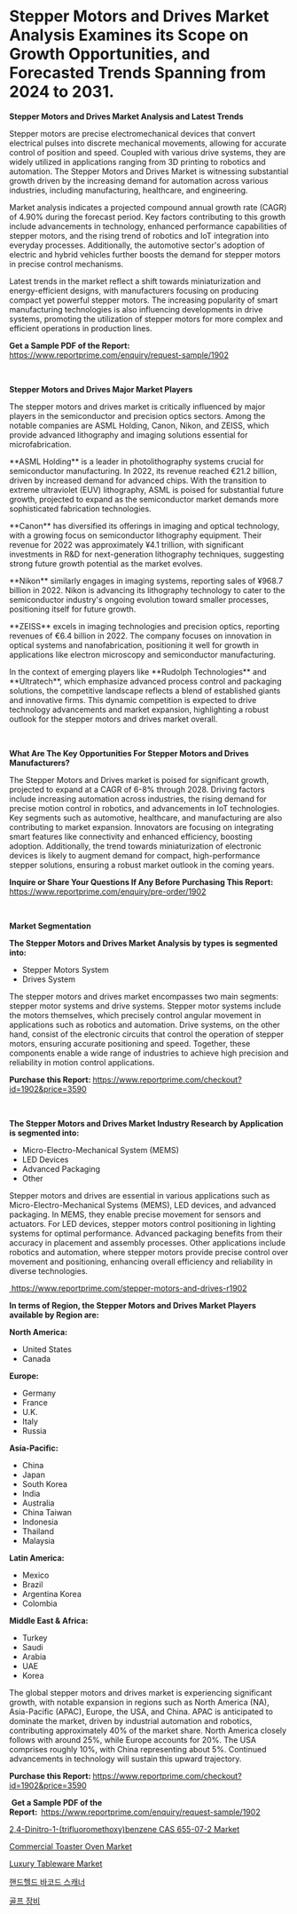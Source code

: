 <p><h1>Stepper Motors and Drives Market Analysis Examines its Scope on Growth Opportunities, and Forecasted Trends Spanning from 2024 to 2031.</h1></p><p><strong>Stepper Motors and Drives Market Analysis and Latest Trends</strong></p>
<p><p>Stepper motors are precise electromechanical devices that convert electrical pulses into discrete mechanical movements, allowing for accurate control of position and speed. Coupled with various drive systems, they are widely utilized in applications ranging from 3D printing to robotics and automation. The Stepper Motors and Drives Market is witnessing substantial growth driven by the increasing demand for automation across various industries, including manufacturing, healthcare, and engineering.</p><p>Market analysis indicates a projected compound annual growth rate (CAGR) of 4.90% during the forecast period. Key factors contributing to this growth include advancements in technology, enhanced performance capabilities of stepper motors, and the rising trend of robotics and IoT integration into everyday processes. Additionally, the automotive sector's adoption of electric and hybrid vehicles further boosts the demand for stepper motors in precise control mechanisms.</p><p>Latest trends in the market reflect a shift towards miniaturization and energy-efficient designs, with manufacturers focusing on producing compact yet powerful stepper motors. The increasing popularity of smart manufacturing technologies is also influencing developments in drive systems, promoting the utilization of stepper motors for more complex and efficient operations in production lines.</p></p>
<p><strong>Get a Sample PDF of the Report:&nbsp;</strong> <a href="https://www.reportprime.com/enquiry/request-sample/1902">https://www.reportprime.com/enquiry/request-sample/1902</a></p>
<p>&nbsp;</p>
<p><strong>Stepper Motors and Drives Major Market Players</strong></p>
<p><p>The stepper motors and drives market is critically influenced by major players in the semiconductor and precision optics sectors. Among the notable companies are ASML Holding, Canon, Nikon, and ZEISS, which provide advanced lithography and imaging solutions essential for microfabrication.</p><p>**ASML Holding** is a leader in photolithography systems crucial for semiconductor manufacturing. In 2022, its revenue reached €21.2 billion, driven by increased demand for advanced chips. With the transition to extreme ultraviolet (EUV) lithography, ASML is poised for substantial future growth, projected to expand as the semiconductor market demands more sophisticated fabrication technologies.</p><p>**Canon** has diversified its offerings in imaging and optical technology, with a growing focus on semiconductor lithography equipment. Their revenue for 2022 was approximately ¥4.1 trillion, with significant investments in R&D for next-generation lithography techniques, suggesting strong future growth potential as the market evolves.</p><p>**Nikon** similarly engages in imaging systems, reporting sales of ¥968.7 billion in 2022. Nikon is advancing its lithography technology to cater to the semiconductor industry's ongoing evolution toward smaller processes, positioning itself for future growth.</p><p>**ZEISS** excels in imaging technologies and precision optics, reporting revenues of €6.4 billion in 2022. The company focuses on innovation in optical systems and nanofabrication, positioning it well for growth in applications like electron microscopy and semiconductor manufacturing.</p><p>In the context of emerging players like **Rudolph Technologies** and **Ultratech**, which emphasize advanced process control and packaging solutions, the competitive landscape reflects a blend of established giants and innovative firms. This dynamic competition is expected to drive technology advancements and market expansion, highlighting a robust outlook for the stepper motors and drives market overall.</p></p>
<p>&nbsp;</p>
<p><strong>What Are The Key Opportunities For Stepper Motors and Drives Manufacturers?</strong></p>
<p><p>The Stepper Motors and Drives market is poised for significant growth, projected to expand at a CAGR of 6-8% through 2028. Driving factors include increasing automation across industries, the rising demand for precise motion control in robotics, and advancements in IoT technologies. Key segments such as automotive, healthcare, and manufacturing are also contributing to market expansion. Innovators are focusing on integrating smart features like connectivity and enhanced efficiency, boosting adoption. Additionally, the trend towards miniaturization of electronic devices is likely to augment demand for compact, high-performance stepper solutions, ensuring a robust market outlook in the coming years.</p></p>
<p><strong>Inquire or Share Your Questions If Any Before Purchasing This Report:</strong> <a href="https://www.reportprime.com/enquiry/pre-order/1902">https://www.reportprime.com/enquiry/pre-order/1902</a></p>
<p>&nbsp;</p>
<p><strong>Market Segmentation</strong></p>
<p><strong>The Stepper Motors and Drives Market Analysis by types is segmented into:</strong></p>
<p><ul><li>Stepper Motors System</li><li>Drives System</li></ul></p>
<p><p>The stepper motors and drives market encompasses two main segments: stepper motor systems and drive systems. Stepper motor systems include the motors themselves, which precisely control angular movement in applications such as robotics and automation. Drive systems, on the other hand, consist of the electronic circuits that control the operation of stepper motors, ensuring accurate positioning and speed. Together, these components enable a wide range of industries to achieve high precision and reliability in motion control applications.</p></p>
<p><strong>Purchase this Report:&nbsp;</strong><a href="https://www.reportprime.com/checkout?id=1902&price=3590">https://www.reportprime.com/checkout?id=1902&price=3590</a></p>
<p>&nbsp;</p>
<p><strong>The Stepper Motors and Drives Market Industry Research by Application is segmented into:</strong></p>
<p><ul><li>Micro-Electro-Mechanical System (MEMS)</li><li>LED Devices</li><li>Advanced Packaging</li><li>Other</li></ul></p>
<p><p>Stepper motors and drives are essential in various applications such as Micro-Electro-Mechanical Systems (MEMS), LED devices, and advanced packaging. In MEMS, they enable precise movement for sensors and actuators. For LED devices, stepper motors control positioning in lighting systems for optimal performance. Advanced packaging benefits from their accuracy in placement and assembly processes. Other applications include robotics and automation, where stepper motors provide precise control over movement and positioning, enhancing overall efficiency and reliability in diverse technologies.</p></p>
<p><a href="https://www.reportprime.com/stepper-motors-and-drives-r1902">&nbsp;https://www.reportprime.com/stepper-motors-and-drives-r1902</a></p>
<p><strong>In terms of Region, the Stepper Motors and Drives Market Players available by Region are:</strong></p>
<p>
    <p> <strong> North America: </strong>
        <ul>
            <li>United States</li>
            <li>Canada</li>
        </ul>
        </p> 
    <p> <strong> Europe: </strong>
        <ul>
            <li>Germany</li>
            <li>France</li>
            <li>U.K.</li>
            <li>Italy</li>
            <li>Russia</li>
        </ul>
        </p> 
    <p> <strong> Asia-Pacific: </strong>
        <ul>
            <li>China</li>
            <li>Japan</li>
            <li>South Korea</li>
            <li>India</li>
            <li>Australia</li>
            <li>China Taiwan</li>
            <li>Indonesia</li>
            <li>Thailand</li>
            <li>Malaysia</li>
        </ul>
        </p> 
    <p> <strong> Latin America: </strong>
        <ul>
            <li>Mexico</li>
            <li>Brazil</li>
            <li>Argentina Korea</li>
            <li>Colombia</li>
        </ul>
        </p> 
    <p> <strong> Middle East & Africa: </strong>
        <ul>
            <li>Turkey</li>
            <li>Saudi</li>
            <li>Arabia</li>
            <li>UAE</li>
            <li>Korea</li>
        </ul>
    </p>
    </p>
<p><p>The global stepper motors and drives market is experiencing significant growth, with notable expansion in regions such as North America (NA), Asia-Pacific (APAC), Europe, the USA, and China. APAC is anticipated to dominate the market, driven by industrial automation and robotics, contributing approximately 40% of the market share. North America closely follows with around 25%, while Europe accounts for 20%. The USA comprises roughly 10%, with China representing about 5%. Continued advancements in technology will sustain this upward trajectory.</p></p>
<p><strong>Purchase this Report: </strong><a href="https://www.reportprime.com/checkout?id=1902&price=3590">https://www.reportprime.com/checkout?id=1902&price=3590</a></p>
<p>&nbsp;<strong>Get a Sample PDF of the Report:&nbsp;&nbsp;</strong><a href="https://www.reportprime.com/enquiry/request-sample/1902">https://www.reportprime.com/enquiry/request-sample/1902</a></p>
<p><strong></strong></p>
<p><p><a href="https://issuu.com/reportprime-2/docs/24-dinitro-1-trifluoromethoxybenzen_3f39a24f6ab0f4">2,4-Dinitro-1-(trifluoromethoxy)benzene CAS 655-07-2 Market</a></p><p><a href="https://www.linkedin.com/pulse/commercial-toaster-oven-market-size-share-trends-analysis-report-mjgae?trackingId=n7bSRyeiRyW7sQU2aO5NEA%3D%3D">Commercial Toaster Oven Market</a></p><p><a href="https://www.linkedin.com/pulse/future-insights-luxury-tableware-market-trends-regional-analysis-hwake?trackingId=DTHXuWFAR%2BaOOqmxeocsbA%3D%3D">Luxury Tableware Market</a></p><p><a href="https://medium.com/@rudyswaniafgwski56664/%ED%9C%B4%EB%8C%80%EC%9A%A9-%EB%B0%94%EC%BD%94%EB%93%9C-%EC%8A%A4%EC%BA%90%EB%84%88-%EC%8B%9C%EC%9E%A5-2024%EB%85%84%EB%B6%80%ED%84%B0-2031%EB%85%84%EA%B9%8C%EC%A7%80%EC%9D%98-%EA%B8%80%EB%A1%9C%EB%B2%8C-%EC%8B%9C%EC%9E%A5-%ED%86%B5%EC%B0%B0%EB%A0%A5-%EB%B0%8F-%ED%8C%90%EB%A7%A4-%EB%8F%99%ED%96%A5-d51747d469f9">핸드헬드 바코드 스캐너</a></p><p><a href="https://medium.com/@rudyswaniafgwski56664/%EC%A7%80%EC%97%AD-%EC%8B%9C%EC%9E%A5%EC%9D%B4-%EA%B3%A8%ED%94%84-%EC%9E%A5%EB%B9%84-%EC%8B%9C%EC%9E%A5-%ED%98%81%EC%8B%A0%EC%97%90-%EC%96%B4%EB%96%BB%EA%B2%8C-%EC%A0%81%EC%9D%91%ED%95%98%EA%B3%A0-%EC%9E%88%EB%82%98%EC%9A%94-2024%EB%85%84%EB%B6%80%ED%84%B0-2031%EB%85%84%EA%B9%8C%EC%A7%80%EC%9D%98-%EC%A3%BC%EC%9A%94-%EC%8B%9C%EC%9E%A5-%EB%8F%99%ED%96%A5-%EB%B0%8F-%EC%A0%84%EB%A7%9D-3f0a5f3156eb">골프 장비</a></p></p>